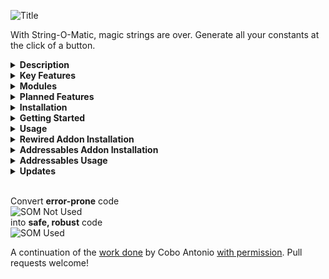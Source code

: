  ![Title](https://github.com/haywirephoenix/StringOMatic/assets/26271795/23f7876c-90c9-4751-bb13-929804c7064d)  


With String-O-Matic, magic strings are over. Generate all your constants at the click of a button.

<details>
<summary><b>Description</b></summary>
<br/>
 Unity's policy for implementing magic strings in almost all of its systems is one the major sources of bugs and headaches, especially for amateurs. Using constant values instead of relying on magic strings heavily reduces the amount of runtime errors.
<br/><br/>
 String-O-Matic scans your project based on your needs to automatically generate constants and static classes holding references to all of those magic strings, effectively replacing soft runtime errors by robust compile errors.  
   
 </details>

<details>
<summary><b>Key Features</b></summary>
<br/> 
 
 *   Replace Unity magic strings for static classes and constants.
 *   Changing magic strings in the Editor will produce compile errors that would otherwise cause undesired beahviour.
 *   Comes with many built-in modules, each one addressing a different system.  
     
 *   Easily configurable based on each project needs.
 *   Easy to use: you just have to click a button.  
     
 *   Easy to extend: you can create your own modules, satisfying your own project needs.
 *   Fully documented =)
 *   And last but not least, full **source code included**.
<br/>
</details>

<details>
<summary><b>Modules</b></summary>
<br/> 
 
 *   Tags
 *   Layers
 *   Sorting Layers
 *   Input axes  
     
 *   Navigation Areas
 *   Scenes -- Lists every scene name and path added to the build.  
     
 *   Audio -- Lists every mixer controller and, for each one, their exposed parameters and snaphots.
 *   Mecanim-- Lists every animator's parameters, layers, states and sub state machines, recursively.
 *   Resources-- Lists every object under your resources folder/s and subfolders.
 *   Shaders-- Lists the shader name and it's properties for every built-in and custom shader

</details>

<details>
<summary><b>Planned Features</b></summary>
<br/>

- [ ] FilterList global class
- [ ] FilterList for more categories
- [ ] FilterList path fields
- [ ] FilterList object fields
- [ ] Custom module template repo
- [ ] Custom namespace name fields for modules?
- [ ] Docs for module creation in the new format
- [ ] Update banner with Update button in preferences
- [ ] Revisit Addressables IResource constant
- [x] Addressables feature (Complete)
- [x] Support for multiple constant types (Complete)
- [x] Support package manager git url (Complete)
- [x] Animator hash generation (Complete)
- [x] Improved compatibility with newer versions of Unity (Complete)
- [x] Text fields to specify the namespace, target directory, and class name. (Complete)
- [x] Remove XML intermediary generation (Complete)
- [x] Improve performance (Complete)


</details>

<details>
<summary><b>Installation</b></summary>
<br/>

### Install from a Git URL
Yoy can also install this package via Git URL. To load a package from a Git URL:

* Open [Unity Package Manager](https://docs.unity3d.com/Manual/upm-ui.html) window.
* Click the add **+** button in the status bar.
* The options for adding packages appear.
* Select Add package from git URL from the add menu. A text box and an Add button appear.
* Enter the `https://github.com/haywirephoenix/StringOMatic.git` Git URL in the text box and click Add.

<br/>
</details>

<details>
<summary><b>Getting Started</b></summary>
<br/>

* Open Preferences > String-O-Matic or Tools > String-O-Matic > Preferences
* Toggle the modules that you want to generate - click on them as some have more sub options.
* Toggle any of the customization options at the top if you would like to change them.
* Press the Refresh All button at the bottom.
* Your new consts file will be generated in your project.

<br/>
</details>


<details>
<summary><b>Usage</b></summary>
<br/>

Once you've generated your constants, in your project you will have access to all the module classes.

If you used the "Wrap modules in namespaces" option:
```csharp 
using StringOMatic.InputModule;
```
Then you can access them like this:
```csharp 
Input.GetAxis(InputStatics.horizontal)
```
Or you can create a shortcut to a specific class:
```csharp 
using MyControllerParams = StringOMatic.MecanimModule.MecanimStatics.Controllers.MyController.Parameters;
```
Then you can reference them like this:
```csharp 
animator.SetFloat(MyControllerParams.horizontalFullPathHash,x);
```

<br/>
</details>

<details>
<summary><b>Rewired Addon Installation</b></summary>
<br/>

Readme: [rewired-addon](https://github.com/haywirephoenix/StringOMatic/tree/rewired-addon)

<b>Please make sure Rewired is installed first.</b>

### Install from a Git URL
Yoy can also install this package via Git URL. To load a package from a Git URL:

* Open [Unity Package Manager](https://docs.unity3d.com/Manual/upm-ui.html) window.
* Click the add **+** button in the status bar.
* The options for adding packages appear.
* Select Add package from git URL from the add menu. A text box and an Add button appear.
* Enter the `https://github.com/haywirephoenix/StringOMatic.git#rewired-addon` Git URL in the text box and click Add.

<br/>
</details>


<details>
<summary><b>Addressables Addon Installation</b></summary>
<br/>

Readme: [addressables-addon](https://github.com/haywirephoenix/StringOMatic/tree/addressables-addon)

### Install from a Git URL
Yoy can also install this package via Git URL. To load a package from a Git URL:

* Open [Unity Package Manager](https://docs.unity3d.com/Manual/upm-ui.html) window.
* Click the add **+** button in the status bar.
* The options for adding packages appear.
* Select Add package from git URL from the add menu. A text box and an Add button appear.
* Enter the `https://github.com/haywirephoenix/StringOMatic.git#addressables-addon` Git URL in the text box and click Add.

<br/>
</details>


<details>
<summary><b>Addressables Usage</b></summary>
<br/>


If you have the Addressables addon installed, the Addressables module should now be included in the StringOMatic preferences window. When enabled, it will generate constant strings from your Addressables: 

MainAsset - AddressableAssetEntry.AssetPath, AddressableAssetGroup.Guid
SubAssets - AddressableAssetEntry.address

The MainAsset GUID is stored as a string, the same as Unity stores it.

<br/>

Loading all the animation clips in a bundled fbx:

```csharp
var handle = Addressables.LoadAssetAsync<AnimationClip[]>(AddressablesStatics.MyAnimations.mainAssetPath);

await handle.Task;

if (handle.Status == AsyncOperationStatus.Succeeded)
{
    AnimationClip[] myFBXAnims = handle.Result;
}
```

Loading a SubAsset (for example an animationclip in a bundled fbx):

```csharp 
var handle = Addressables.LoadAssetAsync<AnimationClip>(AddressablesStatics.MyAnimations.SubAssets.myanimationClip);

await handle.Task;

if (handle.Status == AsyncOperationStatus.Succeeded)
{
    AnimationClip myanimationClip = handle.Result;   
}
```

<br/>
</details>

<details>
<summary><b>Updates</b></summary>
<br/>

>##### v1.1.1:
>* Add a filter list to the Mecanim module
>* Fix Refresh from reverting animation controller changes
>* Mechanim module now adds Animator.StringToHash ints
>* Fix preferences layout and menuitem.
>* Add github repo button to preferences
>##

>##### v2.0.0:
>* Update C# generation - completely rewritten
>* Update StringToHash int generation
>* Remove XML generation intermediary step
>* Add namespace generation to modules with "Module" suffix

>* Create new data structure for storing and generating constants
>* Update all modules to support new structure
>* Update Rewired module to search for InputManager prefab or scene
>* Upate Resources module - new project scanning and const gen approach

>* Update Preferences UI + current and backwards compatibility
>* Add new fields to Preferences UI to customize Path, Class and Namespace
>* Fix MenuItem methods, with backwards compatibility
>* New and improved Animator Hash generation

>##### v2.0.1 - 2.0.3:
>* Fix minor bugs
>* Add package manager support

>##### v2.0.4:
>* Add addressables support
>* Add support for multiple constant types

>##### v3.0.0:
>* Split Addons into seperate branches

</details>

<br/>

Convert **error-prone** code  
![SOM Not Used](https://github.com/haywirephoenix/StringOMatic/assets/26271795/5b56fd22-9cd0-446d-adc1-ff51c916910e)  
into **safe, robust** code  
![SOM Used](https://github.com/haywirephoenix/StringOMatic/assets/26271795/65b0cbbf-ae8f-4faa-b14b-462cba76a05e) ​

A continuation of the [work done](https://assetstore.unity.com/packages/tools/utilities/string-o-matic-53019) by Cobo Antonio [with permission](https://forum.unity.com/threads/released-string-o-matic-say-goodbye-to-magic-strings.377123#post-9764475). Pull requests welcome!